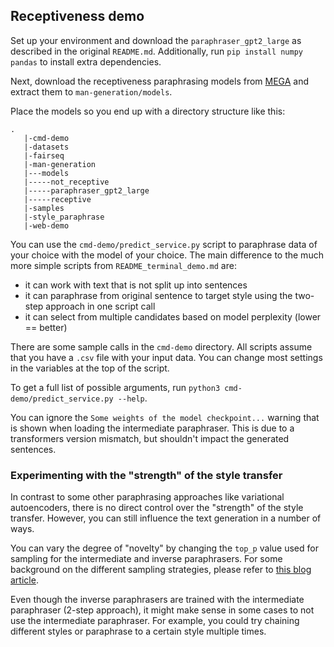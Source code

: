 ## Receptiveness demo

Set up your environment and download the `paraphraser_gpt2_large` as described in the original `README.md`. Additionally, run `pip install numpy pandas` to install extra dependencies.

Next, download the receptiveness paraphrasing models from [MEGA](https://mega.nz/file/wkpz2CCC#3JzZqKVMnF8OSo7pDlUEfqNJUYeu_IDvCqnPajck20I) and extract them to `man-generation/models`.

Place the models so you end up with a directory structure like this:

```
.
   |-cmd-demo
   |-datasets
   |-fairseq
   |-man-generation
   |---models
   |-----not_receptive
   |-----paraphraser_gpt2_large
   |-----receptive
   |-samples
   |-style_paraphrase
   |-web-demo
```

You can use the `cmd-demo/predict_service.py` script to paraphrase data of your choice with the model of your choice. The main difference to the much more simple scripts from `README_terminal_demo.md` are:

* it can work with text that is not split up into sentences
* it can paraphrase from original sentence to target style using the two-step approach in one script call
* it can select from multiple candidates based on model perplexity (lower == better)

There are some sample calls in the `cmd-demo` directory. All scripts assume that you have a `.csv` file with your input data. You can change most settings in the variables at the top of the script. 

To get a full list of possible arguments, run `python3 cmd-demo/predict_service.py --help`.

You can ignore the `Some weights of the model checkpoint...` warning that is shown when loading the intermediate paraphraser. This is due to a transformers version mismatch, but shouldn't impact the generated sentences.

### Experimenting with the "strength" of the style transfer

In contrast to some other paraphrasing approaches like variational autoencoders, there is no direct control over the "strength" of the style transfer. However, you can still influence the text generation in a number of ways.

You can vary the degree of "novelty" by changing the `top_p` value used for sampling for the intermediate and inverse paraphrasers. For some background on the different sampling strategies, please refer to [this blog article](https://huggingface.co/blog/how-to-generate). 

Even though the inverse paraphrasers are trained with the intermediate paraphraser (2-step approach), it might make sense in some cases to not use the intermediate paraphraser. For example, you could try chaining different styles or paraphrase to a certain style multiple times.
